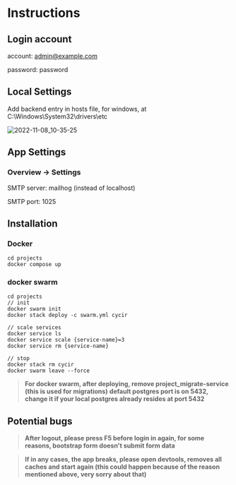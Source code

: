 # Instructions
## Login account

account: admin@example.com

password: password

## Local Settings
Add backend entry in hosts file, for windows, at C:\Windows\System32\drivers\etc

![2022-11-08_10-35-25](https://user-images.githubusercontent.com/30485720/200469402-0d1e55f9-4734-4f0f-a992-bdb7296ece3d.png)

## App Settings
### Overview -> Settings
SMTP server: mailhog (instead of localhost)

SMTP port: 1025


## Installation
### Docker
~~~
cd projects
docker compose up
~~~

### docker swarm 
~~~
cd projects
// init
docker swarm init
docker stack deploy -c swarm.yml cycir

// scale services
docker service ls
docker service scale {service-name}=3
docker service rm {service-name}

// stop
docker stack rm cycir
docker swarm leave --force
~~~
> **For docker swarm, after deploying, remove project_migrate-service (this is used for migrations)**
> **default postgres port is on 5432, change it if your local postgres already resides at port 5432**
 
## Potential bugs
> **After logout, please press F5 before login in again, for some reasons, bootstrap form doesn't submit form data**

> **If in any cases, the app breaks, please open devtools, removes all caches and start again (this could happen because of the reason mentioned above, very sorry about that)**

